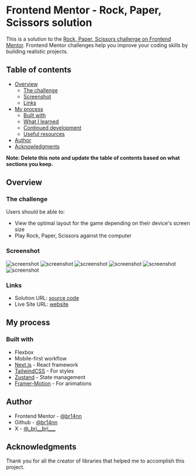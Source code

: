 # Frontend Mentor - Rock, Paper, Scissors solution

This is a solution to the [Rock, Paper, Scissors challenge on Frontend Mentor](https://www.frontendmentor.io/challenges/rock-paper-scissors-game-pTgwgvgH). Frontend Mentor challenges help you improve your coding skills by building realistic projects.

## Table of contents

- [Overview](#overview)
  - [The challenge](#the-challenge)
  - [Screenshot](#screenshot)
  - [Links](#links)
- [My process](#my-process)
  - [Built with](#built-with)
  - [What I learned](#what-i-learned)
  - [Continued development](#continued-development)
  - [Useful resources](#useful-resources)
- [Author](#author)
- [Acknowledgments](#acknowledgments)

**Note: Delete this note and update the table of contents based on what sections you keep.**

## Overview

### The challenge

Users should be able to:

- View the optimal layout for the game depending on their device's screen size
- Play Rock, Paper, Scissors against the computer

### Screenshot

![screenshot](./screenshots/screenshot_1.png)
![screenshot](./screenshots/screenshot_2.png)
![screenshot](./screenshots/screenshot_3.png)
![screenshot](./screenshots/screenshot_4.png)
![screenshot](./screenshots/screenshot_5.png)
![screenshot](./screenshots/screenshot_6.png)

### Links

- Solution URL: [source code](https://github.com/br14nn/rock-paper-scissors)
- Live Site URL: [website](https://bvv-rock-paper-scissors-six.vercel.app/)

## My process

### Built with

- Flexbox
- Mobile-first workflow
- [Next.js](https://nextjs.org/) - React framework
- [TailwindCSS](https://tailwindcss.com/) - For styles
- [Zustand](https://zustand-demo.pmnd.rs/) - State management
- [Framer-Motion](https://www.framer.com/motion/) - For animations

## Author

- Frontend Mentor - [@br14nn](https://www.frontendmentor.io/profile/br14nn)
- Github - [@br14nn](https://github.com/br14nn)
- X - [@\_bri\_\_bri\_\_\_](https://x.com/_bri__bri___)

## Acknowledgments

Thank you for all the creator of libraries that helped me to accomplish this project.
